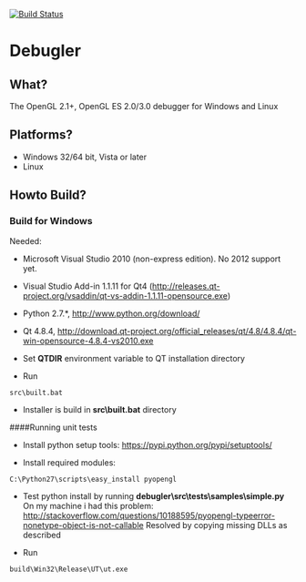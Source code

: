 [![Build Status](https://secure.travis-ci.org/debugler/debugler.png?branch=master)](http://travis-ci.org/debugler/debugler)

# Debugler

## What?

The OpenGL 2.1+, OpenGL ES 2.0/3.0 debugger for Windows and Linux

## Platforms?
* Windows 32/64 bit, Vista or later
* Linux  

## Howto Build?

### Build for Windows

Needed: 
 * Microsoft Visual Studio 2010 (non-express edition). No 2012 support yet.

 * Visual Studio Add-in 1.1.11 for Qt4 (http://releases.qt-project.org/vsaddin/qt-vs-addin-1.1.11-opensource.exe)

 * Python 2.7.*, http://www.python.org/download/

 * Qt 4.8.4, http://download.qt-project.org/official_releases/qt/4.8/4.8.4/qt-win-opensource-4.8.4-vs2010.exe

 * Set <b>QTDIR</b> environment variable to QT installation directory 

 * Run 
```
src\built.bat
```
 * Installer is build in <b>src\built.bat</b> directory

####Running unit tests

 * Install python setup tools: https://pypi.python.org/pypi/setuptools/

 * Install required modules:
```
C:\Python27\scripts\easy_install pyopengl
```
 * Test python install by running <b>debugler\src\tests\samples\simple.py</b>
   On my machine i had this problem: http://stackoverflow.com/questions/10188595/pyopengl-typeerror-nonetype-object-is-not-callable
   Resolved by copying missing DLLs as described

 * Run
  ```
  build\Win32\Release\UT\ut.exe
  ```

